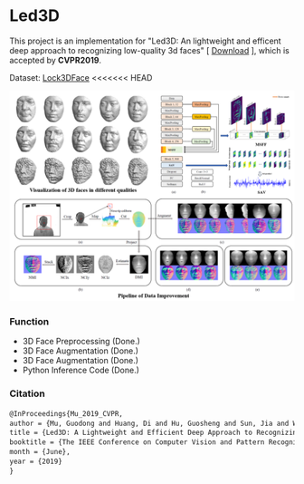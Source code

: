 # Led3D
This project is an implementation for "Led3D: An lightweight and efficent deep approach to recognizing low-quality 3d faces"  [ [Download](http://openaccess.thecvf.com/content_CVPR_2019/papers/Mu_Led3D_A_Lightweight_and_Efficient_Deep_Approach_to_Recognizing_Low-Quality_CVPR_2019_paper.pdf) ], which is accepted by **CVPR2019**.

Dataset: [Lock3DFace](http://irip.buaa.edu.cn/lock3dface/index.html)
<<<<<<< HEAD

![pipeline](fig/pipeline.png)

### Function

- 3D Face Preprocessing (Done.)
- 3D Face Augmentation (Done.)
- 3D Face Augmentation (Done.)
- Python Inference Code (Done.)

### Citation
```latex
@InProceedings{Mu_2019_CVPR,
author = {Mu, Guodong and Huang, Di and Hu, Guosheng and Sun, Jia and Wang, Yunhong},
title = {Led3D: A Lightweight and Efficient Deep Approach to Recognizing Low-Quality 3D Faces},
booktitle = {The IEEE Conference on Computer Vision and Pattern Recognition (CVPR)},
month = {June},
year = {2019}
}
```
